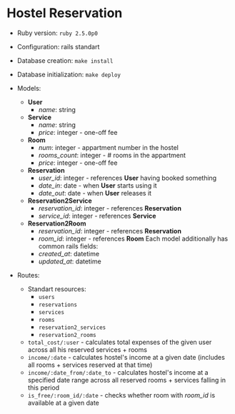 # Hostel Reservation

* Ruby version: `ruby 2.5.0p0`

* Configuration: rails standart

* Database creation: `make install`

* Database initialization: `make deploy`

* Models:

  - **User** 
    - *name*: string
  - **Service** 
    - *name*: string
    - *price*: integer - one-off fee
  - **Room**
    - *num*: integer - appartment number in the hostel
    - *rooms_count*: integer - # rooms in the appartment
    - *price*: integer - one-off fee
  - **Reservation**
    - *user_id*: integer - references **User** having booked something
    - *date_in*: date - when **User** starts using it
    - *date_out*: date - when **User** releases it
  - **Reservation2Service**
    - *reservation_id*: integer - references **Reservation**
    - *service_id*: integer - references **Service**
  - **Reservation2Room**
    - *reservation_id*: integer - references **Reservation**
    - *room_id*: integer - references **Room**
  Each model additionally has common rails fields:
    - *created_at*: datetime
    - *updated_at*: datetime
  
* Routes:
  - Standart resources:
    - `users`
    - `reservations`
    - `services`
    - `rooms`
    - `reservation2_services`
    - `reservation2_rooms`
  - `total_cost/:user` - calculates total expenses of the given user across all his reserved services + rooms
  - `income/:date` - calculates hostel's income at a given date (includes all rooms + services reserved at that time)
  - `income/:date_from/:date_to` - calculates hostel's income at a specified date range across all reserved rooms + services falling in this period
  - `is_free/:room_id/:date` - checks whether room with *room_id* is available at a given date
